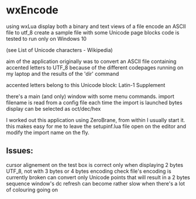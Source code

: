 # wxEncode
using wxLua display both a binary and text views of a file 
encode an ASCII file to utf_8
create a sample file with some Unicode page blocks
code is tested to run only on Windows 10

(see List of Unicode characters - Wikipedia)

aim of the application originally was to convert an ASCII file containing accented letters to UTF_8 because of the different codepages running on my laptop and the results of the 'dir' command

accented letters belong to this Unicode block: Latin-1 Supplement

there's a main (and only) window with some menu commands. 
import filename is read from a config file each time the import is launched
bytes display can be selected as oct/dec/hex

I worked out this application using ZeroBrane, from within I usually start it. 
this makes easy for me to leave the setupinf.lua file open on the editor and modify the import name on the fly.

Issues:
-------

cursor alignement on the test box is correct only when displaying 2 bytes UTF_8, not with 3 bytes or 4 bytes encoding
check file's encoding is currently broken
can convert only Unicode points that will result in a 2 bytes sequence
window's dc refresh can become rather slow when there's a lot of colouring going on


